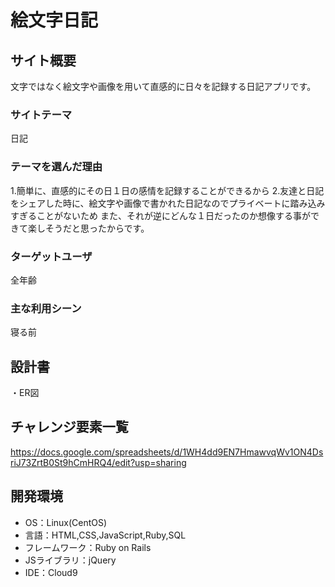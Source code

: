 # 絵文字日記

## サイト概要
文字ではなく絵文字や画像を用いて直感的に日々を記録する日記アプリです。

### サイトテーマ
日記

### テーマを選んだ理由
1.簡単に、直感的にその日１日の感情を記録することができるから
2.友達と日記をシェアした時に、絵文字や画像で書かれた日記なのでプライベートに踏み込みすぎることがないため
また、それが逆にどんな１日だったのか想像する事ができて楽しそうだと思ったからです。

### ターゲットユーザ
全年齢

### 主な利用シーン
寝る前

## 設計書
・ER図

## チャレンジ要素一覧
https://docs.google.com/spreadsheets/d/1WH4dd9EN7HmawvqWv1ON4DsriJ73ZrtB0St9hCmHRQ4/edit?usp=sharing

## 開発環境
- OS：Linux(CentOS)
- 言語：HTML,CSS,JavaScript,Ruby,SQL
- フレームワーク：Ruby on Rails
- JSライブラリ：jQuery
- IDE：Cloud9
